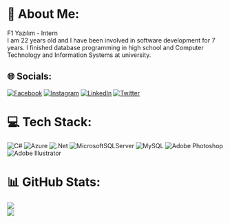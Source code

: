 # 💫 About Me:
F1 Yazılım - Intern<br>I am 22 years old and I have been involved in software development for 7 years. I finished database programming in high school and Computer Technology and Information Systems at university.


## 🌐 Socials:
[![Facebook](https://img.shields.io/badge/Facebook-%231877F2.svg?logo=Facebook&logoColor=white)](https://facebook.com/furkanbatuhan.vnc) [![Instagram](https://img.shields.io/badge/Instagram-%23E4405F.svg?logo=Instagram&logoColor=white)](https://instagram.com/furkanbatuhan.vnc) [![LinkedIn](https://img.shields.io/badge/LinkedIn-%230077B5.svg?logo=linkedin&logoColor=white)](https://linkedin.com/in/furkanavunca) [![Twitter](https://img.shields.io/badge/Twitter-%231DA1F2.svg?logo=Twitter&logoColor=white)](https://twitter.com/fbarecords) 

# 💻 Tech Stack:
![C#](https://img.shields.io/badge/c%23-%23239120.svg?style=flat&logo=c-sharp&logoColor=white) ![Azure](https://img.shields.io/badge/azure-%230072C6.svg?style=flat&logo=azure-devops&logoColor=white) ![.Net](https://img.shields.io/badge/.NET-5C2D91?style=flat&logo=.net&logoColor=white) ![MicrosoftSQLServer](https://img.shields.io/badge/Microsoft%20SQL%20Sever-CC2927?style=flat&logo=microsoft%20sql%20server&logoColor=white) ![MySQL](https://img.shields.io/badge/mysql-%2300f.svg?style=flat&logo=mysql&logoColor=white) ![Adobe Photoshop](https://img.shields.io/badge/adobephotoshop-%2331A8FF.svg?style=flat&logo=adobephotoshop&logoColor=white) ![Adobe Illustrator](https://img.shields.io/badge/adobeillustrator-%23FF9A00.svg?style=flat&logo=adobeillustrator&logoColor=white)
# 📊 GitHub Stats:
![](https://github-readme-streak-stats.herokuapp.com/?user=furkanavunca&theme=radical&hide_border=false)<br/>
![](https://github-readme-stats.vercel.app/api/top-langs/?username=furkanavunca&theme=radical&hide_border=false&include_all_commits=true&count_private=false&layout=compact)
